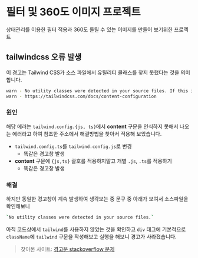 # 필터 및 360도 이미지 프로젝트

상태관리를 이용한 필터 적용과 360도 돌릴 수 있는 이미지를 만들어 보기위한 프로젝트


## tailwindcss 오류 발생

이 경고는 Tailwind CSS가 소스 파일에서 유틸리티 클래스를 찾지 못했다는 것을 의미합니다.

```bash
warn - No utility classes were detected in your source files. If this is unexpected, double-check the `content` option in your Tailwind CSS configuration.
warn - https://tailwindcss.com/docs/content-configuration
```

### 원인

해당 에러는 `tailwind.config.{js, ts}`에서 **content** 구문을 인식하지 못해서 나오는 에러라고 하여 참조한 주소에서 해결방법을 찾아서 적용해 보았습니다.

- `tailwind.config.ts`를 `tailwind.config.js`로 변경 
  - 똑같은 경고창 발생
- **content** 구문에 `{js,ts}` 괄호를 적용하지말고 개별 `.js`, `.ts`를 적용하기
  - 똑같은 경고창 발생

### 해결

하지만 동일한 경고창이 계속 발생하여 생각보는 중 문구 중 아래가 보여서 소스파일을 확인해보니

```bash
`No utility classes were detected in your source files.`
```

아직 코드상에서 `tailwind`를 사용하지 않았는 것을 확인하고 `div` 태그에 기본적으로 `className`에 `tailwind` 구문을 작성해보고 실행을 해보니 경고가 사라졌습니다.

> 찾아본 사이트: [경고문 stackoverflow 문제](https://stackoverflow.com/questions/71070781/tailwind-css-classes-is-not-working-in-my-project)
